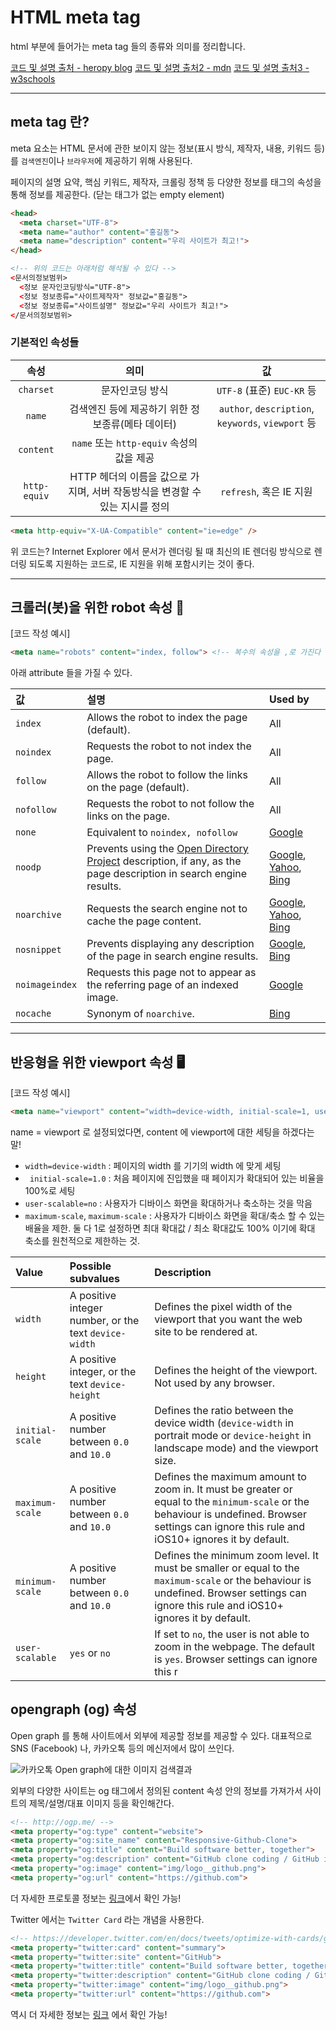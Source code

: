 # HTML meta tag

html <head> 부분에 들어가는 meta tag 들의 종류와 의미를 정리합니다.

[코드 및 설명 출처 - heropy blog](https://heropy.blog/2019/04/24/html-css-starter/)
[코드 및 설명 출처2 - mdn](https://developer.mozilla.org/ko/docs/Web/HTML/Element/meta)
[코드 및 설명 출처3 - w3schools]([https://ofcourse.kr/html-course/meta-%ED%83%9C%EA%B7%B8](https://ofcourse.kr/html-course/meta-태그))

---

## meta tag 란?

meta 요소는 HTML 문서에 관한 보이지 않는 정보(표시 방식, 제작자, 내용, 키워드 등)를 `검색엔진`이나 `브라우저`에 제공하기 위해 사용된다.

페이지의 설명 요약, 핵심 키워드, 제작자, 크롤링 정책 등 다양한 정보를 태그의 속성을 통해 정보를 제공한다. (닫는 태그가 없는 empty element)

```html
<head>
  <meta charset="UTF-8"> 
  <meta name="author" content="홍길동">
  <meta name="description" content="우리 사이트가 최고!">
</head>

<!-- 위의 코드는 아래처럼 해석될 수 있다 -->
<문서의정보범위>
  <정보 문자인코딩방식="UTF-8">
  <정보 정보종류="사이트제작자" 정보값="홍길동">
  <정보 정보종류="사이트설명" 정보값="우리 사이트가 최고!">
</문서의정보범위>
```
### 기본적인 속성들

|     속성     |                             의미                             |                         값                         |
| :----------: | :----------------------------------------------------------: | :------------------------------------------------: |
|  `charset`   |                       문자인코딩 방식                        |             `UTF-8` (표준) `EUC-KR` 등             |
|    `name`    |      검색엔진 등에 제공하기 위한 정보종류(메타 데이터)       | `author`, `description`, `keywords`, `viewport` 등 |
|  `content`   |          `name` 또는 `http-equiv` 속성의 값을 제공           |                                                    |
| `http-equiv` | HTTP 헤더의 이름을 값으로 가지며, 서버 작동방식을 변경할 수 있는 지시를 정의 |              `refresh`, 혹은 IE 지원               |

```html
<meta http-equiv="X-UA-Compatible" content="ie=edge" />
```

위 코드는? Internet Explorer 에서 문서가 렌더링 될 때 최신의 IE 렌더링 방식으로 렌더링 되도록 지원하는 코드로, IE 지원을 위해 포함시키는 것이 좋다.

---

## 크롤러(봇)을 위한 robot 속성 🤖

[코드 작성 예시]

```html
<meta name="robots" content="index, follow"> <!-- 복수의 속성을 ,로 가진다 -->
```

아래 attribute 들을 가질 수 있다.

| 값             | 설명                                                         | Used by                                                      |
| :------------- | :----------------------------------------------------------- | :----------------------------------------------------------- |
| `index`        | Allows the robot to index the page (default).                | All                                                          |
| `noindex`      | Requests the robot to not index the page.                    | All                                                          |
| `follow`       | Allows the robot to follow the links on the page (default).  | All                                                          |
| `nofollow`     | Requests the robot to not follow the links on the page.      | All                                                          |
| `none`         | Equivalent to `noindex, nofollow`                            | [Google](https://support.google.com/webmasters/answer/79812) |
| `noodp`        | Prevents using the [Open Directory Project](https://www.dmoz.org/) description, if any, as the page description in search engine results. | [Google](https://support.google.com/webmasters/answer/35624#nodmoz), [Yahoo](https://help.yahoo.com/kb/search-for-desktop/meta-tags-robotstxt-yahoo-search-sln2213.html#cont5), [Bing](https://www.bing.com/webmaster/help/which-robots-metatags-does-bing-support-5198d240) |
| `noarchive`    | Requests the search engine not to cache the page content.    | [Google](https://developers.google.com/webmasters/control-crawl-index/docs/robots_meta_tag#valid-indexing--serving-directives), [Yahoo](https://help.yahoo.com/kb/search-for-desktop/SLN2213.html), [Bing](https://www.bing.com/webmaster/help/which-robots-metatags-does-bing-support-5198d240) |
| `nosnippet`    | Prevents displaying any description of the page in search engine results. | [Google](https://developers.google.com/webmasters/control-crawl-index/docs/robots_meta_tag#valid-indexing--serving-directives), [Bing](https://www.bing.com/webmaster/help/which-robots-metatags-does-bing-support-5198d240) |
| `noimageindex` | Requests this page not to appear as the referring page of an indexed image. | [Google](https://developers.google.com/webmasters/control-crawl-index/docs/robots_meta_tag#valid-indexing--serving-directives) |
| `nocache`      | Synonym of `noarchive`.                                      | [Bing](https://www.bing.com/webmaster/help/which-robots-metatags-does-bing-support-5198d240) |

---

## 반응형을 위한 viewport 속성 🖥

[코드 작성 예시]

```html
<meta name="viewport" content="width=device-width, initial-scale=1, user-scalable=no, maximum-scale=1, minimum-scale=1" />
```

name = viewport 로 설정되었다면, content 에 viewport에 대한 세팅을 하겠다는 말!

- `width=device-width` : 페이지의 width 를 기기의 width 에 맞게 세팅
- ` initial-scale=1.0` : 처음 페이지에 진입했을 때 페이지가 확대되어 있는 비율을 100%로 세팅
- `user-scalable=no` : 사용자가 디바이스 화면을 확대하거나 축소하는 것을 막음
- `maximum-scale`, `maximum-scale` : 사용자가 디바이스 화면을 확대/축소 할 수 있는 배율을 제한. 둘 다 1로 설정하면 최대 확대값 / 최소 확대값도 100% 이기에 확대 축소를 원천적으로 제한하는 것.

| Value           | Possible subvalues                                    | Description                                                  |
| :-------------- | :---------------------------------------------------- | :----------------------------------------------------------- |
| `width`         | A positive integer number, or the text `device-width` | Defines the pixel width of the viewport that you want the web site to be rendered at. |
| `height`        | A positive integer, or the text `device-height`       | Defines the height of the viewport. Not used by any browser. |
| `initial-scale` | A positive number between `0.0` and `10.0`            | Defines the ratio between the device width (`device-width` in portrait mode or `device-height` in landscape mode) and the viewport size. |
| `maximum-scale` | A positive number between `0.0` and `10.0`            | Defines the maximum amount to zoom in. It must be greater or equal to the `minimum-scale` or the behaviour is undefined. Browser settings can ignore this rule and iOS10+ ignores it by default. |
| `minimum-scale` | A positive number between `0.0` and `10.0`            | Defines the minimum zoom level. It must be smaller or equal to the `maximum-scale` or the behaviour is undefined. Browser settings can ignore this rule and iOS10+ ignores it by default. |
| `user-scalable` | `yes` or `no`                                         | If set to `no`, the user is not able to zoom in the webpage. The default is `yes`. Browser settings can ignore this r |

## opengraph (og) 속성

Open graph 를 통해 사이트에서 외부에 제공할 정보를 제공할 수 있다. 대표적으로 SNS (Facebook) 나, 카카오톡 등의 메신저에서 많이 쓰인다.

![카카오톡 Open graph에 대한 이미지 검색결과](https://devtalk.kakao.com/uploads/default/original/2X/d/d93dd25d1ccfc071e6faf0bbb9a5b29c9f051868.png)

외부의 다양한 사이트는 og 태그에서 정의된 content 속성 안의 정보를 가져가서 사이트의 제목/설명/대표 이미지 등을 확인해간다.

```html
<!-- http://ogp.me/ -->
<meta property="og:type" content="website">
<meta property="og:site_name" content="Responsive-Github-Clone">
<meta property="og:title" content="Build software better, together">
<meta property="og:description" content="GitHub clone coding / GitHub is where people build software. More than 31 million people use GitHub to discover, fork, and contribute to over 100 million projects.">
<meta property="og:image" content="img/logo__github.png">
<meta property="og:url" content="https://github.com">
```

더 자세한 프로토콜 정보는 [링크](http://ogp.me/)에서 확인 가능!

Twitter 에서는 `Twitter Card` 라는 개념을 사용한다.

```html
<!-- https://developer.twitter.com/en/docs/tweets/optimize-with-cards/guides/getting-started.html -->
<meta property="twitter:card" content="summary">
<meta property="twitter:site" content="GitHub">
<meta property="twitter:title" content="Build software better, together">
<meta property="twitter:description" content="GitHub clone coding / GitHub is where people build software. More than 31 million people use GitHub to discover, fork, and contribute to over 100 million projects.">
<meta property="twitter:image" content="img/logo__github.png">
<meta property="twitter:url" content="https://github.com">
```

역시 더 자세한 정보는 [링크](https://developer.twitter.com/en/docs/tweets/optimize-with-cards/guides/getting-started.html) 에서 확인 가능!

